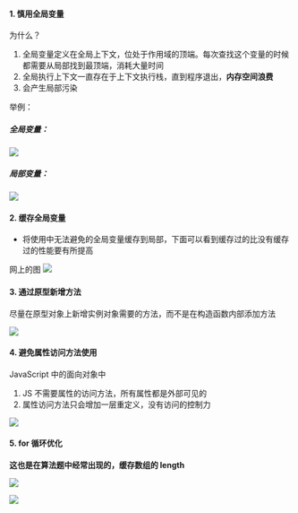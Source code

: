 #### 1. 慎用全局变量

为什么？

1. 全局变量定义在全局上下文，位处于作用域的顶端。每次查找这个变量的时候都需要从局部找到最顶端，消耗大量时间
2. 全局执行上下文一直存在于上下文执行栈，直到程序退出，**内存空间浪费**
3. 会产生局部污染

举例：

##### 全局变量：

![](https://yushi0703.oss-cn-nanjing.aliyuncs.com/Blog/20230821210708.png)

##### 局部变量：

![](https://yushi0703.oss-cn-nanjing.aliyuncs.com/Blog/20230821210837.png)

#### 2. 缓存全局变量

- 将使用中无法避免的全局变量缓存到局部，下面可以看到缓存过的比没有缓存过的性能要有所提高

网上的图
![](https://yushi0703.oss-cn-nanjing.aliyuncs.com/Blog/20230821212811.png)

#### 3. 通过原型新增方法

尽量在原型对象上新增实例对象需要的方法，而不是在构造函数内部添加方法

![](https://yushi0703.oss-cn-nanjing.aliyuncs.com/Blog/20230821215911.png)

#### 4. 避免属性访问方法使用

JavaScript 中的面向对象中

1. JS 不需要属性的访问方法，所有属性都是外部可见的
2. 属性访问方法只会增加一层重定义，没有访问的控制力

![](https://yushi0703.oss-cn-nanjing.aliyuncs.com/Blog/20230821221230.png)

#### 5. for 循环优化

**这也是在算法题中经常出现的，缓存数组的 length**

![](https://yushi0703.oss-cn-nanjing.aliyuncs.com/Blog/20230821221601.png)

![](https://yushi0703.oss-cn-nanjing.aliyuncs.com/Blog/20230821221706.png)
